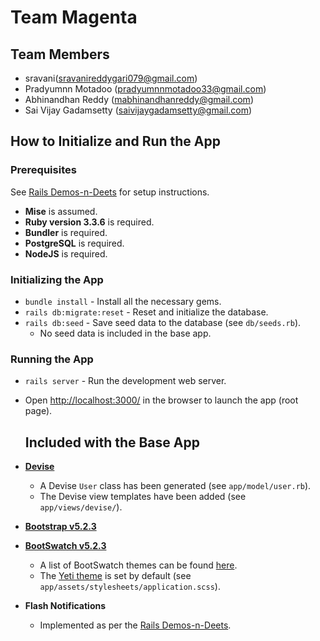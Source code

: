 # Team Magenta

## Team Members

- sravani(sravanireddygari079@gmail.com)
- Pradyumnn Motadoo (pradyumnnmotadoo33@gmail.com)
- Abhinandhan Reddy (mabhinandhanreddy@gmail.com)
- Sai Vijay Gadamsetty (saivijaygadamsetty@gmail.com)

## How to Initialize and Run the App

### Prerequisites

See [Rails Demos-n-Deets](https://rails-demos-n-deets-2023.herokuapp.com/demos/development-environment) for setup instructions.

- **Mise** is assumed.
- **Ruby version 3.3.6** is required.
- **Bundler** is required.
- **PostgreSQL** is required.
- **NodeJS** is required.

### Initializing the App

- `bundle install` - Install all the necessary gems.
- `rails db:migrate:reset` - Reset and initialize the database.
- `rails db:seed` - Save seed data to the database (see `db/seeds.rb`).
  - No seed data is included in the base app.

### Running the App

- `rails server` - Run the development web server.
- Open <http://localhost:3000/> in the browser to launch the app (root page).

  ## Included with the Base App

- **[Devise](https://github.com/heartcombo/devise#readme)**
  - A Devise `User` class has been generated (see `app/model/user.rb`).
  - The Devise view templates have been added (see `app/views/devise/`).
- **[Bootstrap v5.2.3](https://getbootstrap.com/docs/5.2/getting-started/introduction/)**
- **[BootSwatch v5.2.3](https://bootswatch.com/)**
  - A list of BootSwatch themes can be found [here](https://bootswatch.com/).
  - The [Yeti theme](https://bootswatch.com/yeti/) is set by default (see `app/assets/stylesheets/application.scss`).
- **Flash Notifications**
  - Implemented as per the [Rails Demos-n-Deets](https://rails-demos-n-deets-2023.herokuapp.com/deets/flash-notifications).
 
